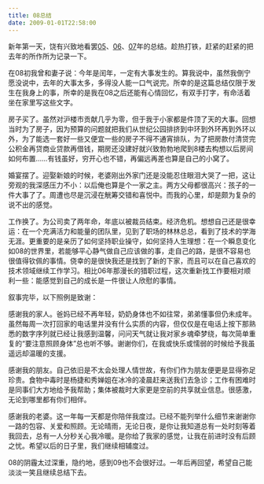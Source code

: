 ```yaml
---
title: 08总结
date: 2009-01-01T22:58:00
---
```

新年第一天，饶有兴致地看罢[05](/posts/e58f88e698afe4b880e5b9b4)、[06](/posts/06e680bbe7bb93)、[07](/posts/07e5b9b4e680bbe7bb93)年的总结。趁热打铁，赶紧的赶紧的把去年的所作所为记录一下。

<!--more-->

在08初我曾和妻子说：今年是闰年，一定有大事发生的。算我说中，虽然我倒宁愿没说中，去年的大事太多，多得没人能一口气说完。所幸的是这篇总结仅限于发生在我身上的事，所幸的是我在08之后还能有心情回忆，有双手打字，有命活着坐在家里写这些文字。

房子买了。虽然对沪楼市贡献几乎为零，但于我于小家都是件顶了天的大事。回想当时为了房子，因为预算的问题就把我们从世纪公园排挤到中环到外环再到外环以外，为了能选一套好一些又便宜一些的房子不得不通宵排队，为了把房款付清贷完公积金再贷商业贷款再借钱，期房还没建好就兴致勃勃地爬到8楼去构想以后房间如何布置……有钱虽好，穷开心也不错，再偏远再差也算是自己的小窝了。

婚宴摆了。迎娶新娘的时候，老婆刚出外家门还是没能忍住眼泪大哭了一把，这让旁观的我深感压力不小：以后俺也算是个一家之主。两方父母都很高兴：孩子的一件大事了了。周遭也尽是沉浸在觥筹交错和喜悦中。而我的心里，却是颇为复杂的说不出的感觉。

工作换了。为公司卖了两年命，年底以被裁员结束。经济危机。想想自己还是很幸运：在一个充满活力和能量的团队里，见到了职场的林林总总，看到了技术的学海无涯。更重要的是亲历了如何坚持职业操守，如何坚持人生理想：在一个瞬息变化如08的世界里，若能够平心静气做自己应该做的事，走自己的路，是很不容易也很值得钦佩的事情。侥幸的是很快我还是找到了新的下家，而且可以在自己喜欢的技术领域继续工作学习。相比06年那漫长的猎职过程，这次重新找工作要相对顺利一些：能感觉到自己的成长是一件很让人欣慰的事情。

叙事完毕，以下照例是致谢：

感谢我的家人。爸妈已经不再年轻，奶奶身体也不如往常，弟弟懂事但仍未成年。虽然每周一次打回家的电话里并没有什么实质的内容，但仅仅是在电话上按下那熟悉的数字序列就已经让我感到温馨，问问天气就让我对家乡魂牵梦绕，每次简单重复的“要注意照顾身体”总也听不够。谢谢你们，在我或快乐或懦弱的时候给予我虽遥远却温暖的支援。

感谢我的朋友。自己依旧是不太会处理人情世故，有你们作为朋友便更是显得弥足珍贵。食物中毒时是杨捷和秀婵姐在冰冷的凌晨赶来送我们去急诊；工作有困难时是同事们大方地给予我帮助；集体被裁时大家更是空前的共享就业信息。很感激，无论到哪里都有你们相伴。

感谢我的老婆。这一年每一天都是你陪伴我度过。已经不能列举什么细节来谢谢你一路的包容、关爱和照顾。无论晴雨，无论日夜，是你让我知道总有一处时刻等着我回去，总有一人分秒关心我冷暖。是你给了我家的感觉，让我在前进时没有后顾之忧。希望以后的日子里，我们继续相辅度过。

08的阴霾太过深重，隐约地，感到09也不会很好过。一年后再回望，希望自己能淡淡一笑且继续总结下去。
